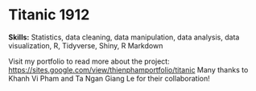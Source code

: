 # Titanic 1912

**Skills:** Statistics, data cleaning, data manipulation, data analysis, data visualization, R, Tidyverse, Shiny, R Markdown

Visit my portfolio to read more about the project: https://sites.google.com/view/thienphamportfolio/titanic
Many thanks to Khanh Vi Pham and Ta Ngan Giang Le for their collaboration!